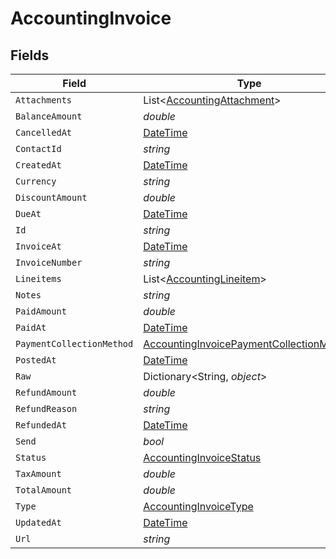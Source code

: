 # AccountingInvoice


## Fields

| Field                                                                                                           | Type                                                                                                            | Required                                                                                                        | Description                                                                                                     |
| --------------------------------------------------------------------------------------------------------------- | --------------------------------------------------------------------------------------------------------------- | --------------------------------------------------------------------------------------------------------------- | --------------------------------------------------------------------------------------------------------------- |
| `Attachments`                                                                                                   | List<[AccountingAttachment](../../Models/Components/AccountingAttachment.md)>                                   | :heavy_minus_sign:                                                                                              | N/A                                                                                                             |
| `BalanceAmount`                                                                                                 | *double*                                                                                                        | :heavy_minus_sign:                                                                                              | N/A                                                                                                             |
| `CancelledAt`                                                                                                   | [DateTime](https://learn.microsoft.com/en-us/dotnet/api/system.datetime?view=net-5.0)                           | :heavy_minus_sign:                                                                                              | N/A                                                                                                             |
| `ContactId`                                                                                                     | *string*                                                                                                        | :heavy_minus_sign:                                                                                              | N/A                                                                                                             |
| `CreatedAt`                                                                                                     | [DateTime](https://learn.microsoft.com/en-us/dotnet/api/system.datetime?view=net-5.0)                           | :heavy_minus_sign:                                                                                              | N/A                                                                                                             |
| `Currency`                                                                                                      | *string*                                                                                                        | :heavy_minus_sign:                                                                                              | N/A                                                                                                             |
| `DiscountAmount`                                                                                                | *double*                                                                                                        | :heavy_minus_sign:                                                                                              | N/A                                                                                                             |
| `DueAt`                                                                                                         | [DateTime](https://learn.microsoft.com/en-us/dotnet/api/system.datetime?view=net-5.0)                           | :heavy_minus_sign:                                                                                              | N/A                                                                                                             |
| `Id`                                                                                                            | *string*                                                                                                        | :heavy_minus_sign:                                                                                              | N/A                                                                                                             |
| `InvoiceAt`                                                                                                     | [DateTime](https://learn.microsoft.com/en-us/dotnet/api/system.datetime?view=net-5.0)                           | :heavy_minus_sign:                                                                                              | N/A                                                                                                             |
| `InvoiceNumber`                                                                                                 | *string*                                                                                                        | :heavy_minus_sign:                                                                                              | N/A                                                                                                             |
| `Lineitems`                                                                                                     | List<[AccountingLineitem](../../Models/Components/AccountingLineitem.md)>                                       | :heavy_minus_sign:                                                                                              | N/A                                                                                                             |
| `Notes`                                                                                                         | *string*                                                                                                        | :heavy_minus_sign:                                                                                              | N/A                                                                                                             |
| `PaidAmount`                                                                                                    | *double*                                                                                                        | :heavy_minus_sign:                                                                                              | N/A                                                                                                             |
| `PaidAt`                                                                                                        | [DateTime](https://learn.microsoft.com/en-us/dotnet/api/system.datetime?view=net-5.0)                           | :heavy_minus_sign:                                                                                              | N/A                                                                                                             |
| `PaymentCollectionMethod`                                                                                       | [AccountingInvoicePaymentCollectionMethod](../../Models/Components/AccountingInvoicePaymentCollectionMethod.md) | :heavy_minus_sign:                                                                                              | N/A                                                                                                             |
| `PostedAt`                                                                                                      | [DateTime](https://learn.microsoft.com/en-us/dotnet/api/system.datetime?view=net-5.0)                           | :heavy_minus_sign:                                                                                              | N/A                                                                                                             |
| `Raw`                                                                                                           | Dictionary<String, *object*>                                                                                    | :heavy_minus_sign:                                                                                              | N/A                                                                                                             |
| `RefundAmount`                                                                                                  | *double*                                                                                                        | :heavy_minus_sign:                                                                                              | N/A                                                                                                             |
| `RefundReason`                                                                                                  | *string*                                                                                                        | :heavy_minus_sign:                                                                                              | N/A                                                                                                             |
| `RefundedAt`                                                                                                    | [DateTime](https://learn.microsoft.com/en-us/dotnet/api/system.datetime?view=net-5.0)                           | :heavy_minus_sign:                                                                                              | N/A                                                                                                             |
| `Send`                                                                                                          | *bool*                                                                                                          | :heavy_minus_sign:                                                                                              | N/A                                                                                                             |
| `Status`                                                                                                        | [AccountingInvoiceStatus](../../Models/Components/AccountingInvoiceStatus.md)                                   | :heavy_minus_sign:                                                                                              | N/A                                                                                                             |
| `TaxAmount`                                                                                                     | *double*                                                                                                        | :heavy_minus_sign:                                                                                              | N/A                                                                                                             |
| `TotalAmount`                                                                                                   | *double*                                                                                                        | :heavy_minus_sign:                                                                                              | N/A                                                                                                             |
| `Type`                                                                                                          | [AccountingInvoiceType](../../Models/Components/AccountingInvoiceType.md)                                       | :heavy_minus_sign:                                                                                              | N/A                                                                                                             |
| `UpdatedAt`                                                                                                     | [DateTime](https://learn.microsoft.com/en-us/dotnet/api/system.datetime?view=net-5.0)                           | :heavy_minus_sign:                                                                                              | N/A                                                                                                             |
| `Url`                                                                                                           | *string*                                                                                                        | :heavy_minus_sign:                                                                                              | N/A                                                                                                             |